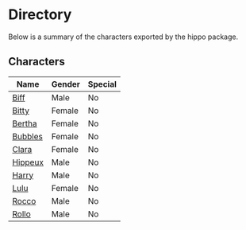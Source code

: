 # Directory
Below is a summary of the characters exported by the hippo package.
## Characters
|Name|Gender|Special|
|---|---|---|
|[Biff](./character/hippo/biff.go)|Male|No|
|[Bitty](./character/hippo/bitty.go)|Female|No|
|[Bertha](./character/hippo/bertha.go)|Female|No|
|[Bubbles](./character/hippo/bubbles.go)|Female|No|
|[Clara](./character/hippo/clara.go)|Female|No|
|[Hippeux](./character/hippo/hippeux.go)|Male|No|
|[Harry](./character/hippo/harry.go)|Male|No|
|[Lulu](./character/hippo/lulu.go)|Female|No|
|[Rocco](./character/hippo/rocco.go)|Male|No|
|[Rollo](./character/hippo/rollo.go)|Male|No|
